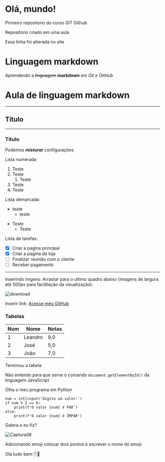 # Olá, mundo!
 Primeiro repositorio do curso GIT Github

Repositorio criado em uma aula

Essa linha foi alterada no site

# Linguagem markdown
Aprendendo a ~~linguagem~~ __markdown__ em *Git e GitHub*

# Aula de linguagem markdown
---
## Título
***
### Título
Podemos __*misturar*__ configurações

Lista numerada
1. Teste
2. Teste
   1. Teste
1. Teste
999. Teste

Lista demarcada:
* teste
  * teste
- Teste
  - Teste

Lista de tarefas:
- [x] Criar a pagina principal
- [x] Criar a pagina da loja
- [ ] Finalizar reunião com o cliente
- [ ] Receber pagamento

***
Inserindo imgens: Arrastar para o ultimo quadro abaixo (imagens de largura até 500px para facilitação da visualização).

![download](https://github.com/LeandroNBastos/Ola-mundo/assets/166750291/25d25a03-e338-4560-b180-40aa20f857f1)


Inserir link:
[Acesse meu GitHub](https://LeandroNBastos.github)

### Tabelas

Num | Nome | Notas
---|---|---
1 | Leandro | 9,0
2 | José | 5,0
3 | João | 7,0

Terminou a tabela

Não entendo para que serve o comando `document.getElementById()` da linguagem JavaScript

Olha o meu programa em Python
```
num = int{input('Digite um valor:')
if num % 2 == 0:
    print(f'O valor {num} é PAR')
else:
    print(f'O valor {num} é ÍMPAR')
```


Galera o eu fiz?

![Captura06](https://github.com/LeandroNBastos/Ola-mundo/assets/166750291/83a0f609-797b-4491-979d-611e70d11ba1)

Adicionando emoji colocar dois pontos e escrever o nome do emoji

Olá tudo bem ✋🐒
